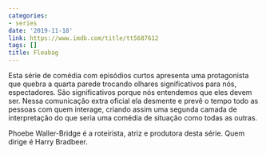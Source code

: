 ```yaml
---
categories:
- series
date: '2019-11-18'
link: https://www.imdb.com/title/tt5687612
tags: []
title: Fleabag
---
```


Esta série de comédia com episódios curtos apresenta uma protagonista que quebra a quarta parede trocando olhares significativos para nós, espectadores. São significativos porque nós entendemos que eles devem ser. Nessa comunicação extra oficial ela desmente e prevê o tempo todo as pessoas com quem interage, criando assim uma segunda camada de interpretação do que seria uma comédia de situação como todas as outras.

Phoebe Waller-Bridge é a roteirista, atriz e produtora desta série. Quem dirige é Harry Bradbeer.
